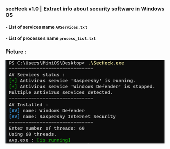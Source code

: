 ### secHeck v1.0 | Extract info about security software in Windows OS 

#### - List of services name ```AVServices.txt```

#### - List of processes name ```process_list.txt```


### Picture : 
![Alt text](https://github.com/ik0z/secHeck/blob/main/Pic/1.png?raw=true "Optional title")
